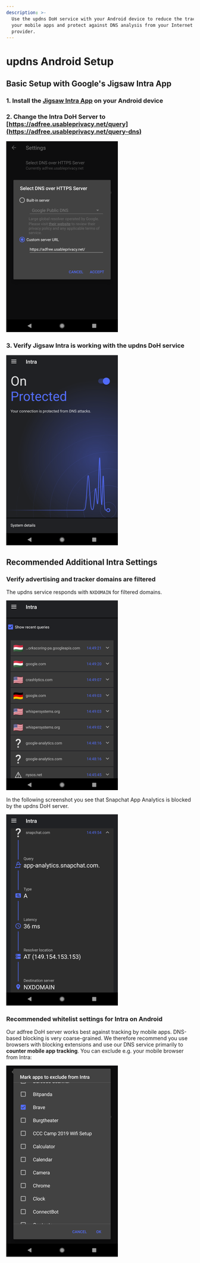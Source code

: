 ```yaml
---
description: >-
  Use the updns DoH service with your Android device to reduce the tracking of
  your mobile apps and protect against DNS analysis from your Internet service
  provider.
---
```


# updns Android Setup

## Basic Setup with Google's Jigsaw Intra App

### 1. Install the [Jigsaw Intra App](https://play.google.com/store/apps/details?id=app.intra) on your Android device

### 2. Change the Intra DoH Server to [https://adfree.usableprivacy.net/query](https://adfree.usableprivacy.net/query-dns)

![Change Intra default DoH server to adfree updns DoH server](../../.gitbook/assets/01_intra_server_config.png)

### 3. Verify Jigsaw Intra is working with the updns DoH service

![](../../.gitbook/assets/02_intra_working.png)

## Recommended Additional Intra Settings

### **Verify advertising and tracker domains are filtered**

The updns service responds with `NXDOMAIN` for filtered domains.

![Show recent queries in Intra Android app.](../../.gitbook/assets/03_recent_queries.png)

In the following screenshot you see that Snapchat App Analytics is blocked by the updns DoH server.

![](../../.gitbook/assets/04_blocked_query.png)

### Recommended whitelist settings for Intra on Android

Our adfree DoH server works best against tracking by mobile apps. DNS-based blocking is very coarse-grained. We therefore recommend you use browsers with blocking extensions and use our DNS service primarily to **counter mobile app tracking**. You can exclude e.g. your mobile browser from Intra:



![Exclude mobile browsers from Intra and rely on browser tracker blocking.](../../.gitbook/assets/05_exclude_apps.png)



